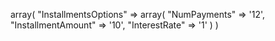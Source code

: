 array(
    "InstallmentsOptions" => array(
        "NumPayments" => '12',
        "InstallmentAmount" => '10',
        "InterestRate" => '1'
    )
)